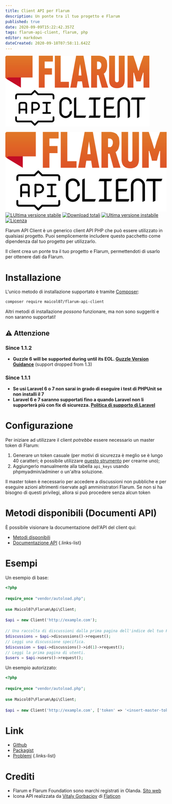 ```yaml
---
title: Client API per Flarum
description: Un ponte tra il tuo progetto e Flarum
published: true
date: 2020-09-09T15:22:42.357Z
tags: flarum-api-client, flarum, php
editor: markdown
dateCreated: 2020-09-18T07:58:11.642Z
---
```


<div class="center">

  <img alt="flarum-api-client.png" src="/flarum-api-client/flarum-api-client.png" width="450">

![flarum-api-client.png](/flarum-api-client/flarum-api-client.png)
[![LUltima versione stabile](https://poser.pugx.org/maicol07/flarum-api-client/v)](//packagist.org/packages/maicol07/flarum-api-client) [![Download totali](https://poser.pugx.org/maicol07/flarum-api-client/downloads)](//packagist.org/packages/maicol07/flarum-api-client) [![Ultima versione instabile](https://poser.pugx.org/maicol07/flarum-api-client/v/unstable)](//packagist.org/packages/maicol07/flarum-api-client) [![Licenza](https://poser.pugx.org/maicol07/flarum-api-client/license)](//packagist.org/packages/maicol07/flarum-api-client)

</div>

Flarum API Client è un generico client API PHP che può essere utilizzato in qualsiasi progetto. Puoi semplicemente includere questo pacchetto come dipendenza dal tuo progetto per utilizzarlo.

Il client crea un ponte tra il tuo progetto e Flarum, permettendoti di usarlo per ottenere dati da Flarum.

# Installazione

L'unico metodo di installazione supportato è tramite [Composer](https://getcomposer.org):

```sh
composer require maicol07/flarum-api-client
```

Altri metodi di installazione _possono_ funzionare, ma non sono suggeriti e non saranno supportati!

## :warning: Attenzione

### Since 1.1.2

- **Guzzle 6 will be supported during until its EOL. [Guzzle Version Guidance](https://github.com/guzzle/guzzle#version-guidance)** (support dropped from 1.3)

### Since 1.1.1

- **Se usi Laravel 6 o 7 non sarai in grado di eseguire i test di PHPUnit se non installi il 7**
- **Laravel 6 e 7 saranno supportati fino a quando Laravel non li supporterà più con fix di sicurezza. [Politica di supporto di Laravel](https://laravel.com/docs/8.x/releases#support-policy)**

# Configurazione

Per iniziare ad utilizzare il client _potrebbe_ essere necessario un master token di Flarum:

1. Generare un token casuale (per motivi di sicurezza è meglio se è lungo 40 caratteri; è possibile utilizzare [questo strumento](https://onlinerandomtools.com/generate-random-string) per crearne uno);
2. Aggiungerlo manualmente alla tabella `api_keys` usando phpmyadmin/adminer o un'altra soluzione.

Il master token è necessario per accedere a discussioni non pubbliche e per eseguire azioni altrimenti riservate agli amministratori Flarum. Se non si ha bisogno di questi privilegi, allora si può procedere senza alcun token

# Metodi disponibili (Documenti API)

È possibile visionare la documentazione dell'API del client qui:

- [Metodi disponibili](https://maicol07.github.io/flarum-api-client/classes/Maicol07-Flarum-Api-Fluent.html#method_token)
- [Documentazione API](https://maicol07.github.io/flarum-api-client)
  {.links-list}

# Esempi

Un esempio di base:

```php
<?php

require_once "vendor/autoload.php";

use Maicol07\Flarum\Api\Client;

$api = new Client('http://example.com');

// Una raccolta di discussioni dalla prima pagina dell'indice del tuo Forum.
$discussions = $api->discussions()->request();
// Leggi una discussione specifica.
$discussion = $api->discussions()->id(1)->request();
// Leggi la prima pagina di utenti.
$users = $api->users()->request();
```

Un esempio autorizzato:

```php
<?php

require_once "vendor/autoload.php";

use Maicol07\Flarum\Api\Client;

$api = new Client('http://example.com', ['token' => '<insert-master-token>; userId=1']);
```

<!-- > `userId` refers to a user that has admin permissions or the user you want to run actions for. Appending the userId setting to the token only works for Master keys.
{.is-info} -->

# Link

- [Github](https://github.com/maicol07/flarum-api-client)
- [Packagist](http://packagist.com/packages/maicol07/flarum-api-client)
- [Problemi](https://bugs.maicol07.it/projects/74d531ee-75e4-463f-9cfd-e81a152dbc92)
  {.links-list}

# Crediti

- Flarum e Flarum Foundation sono marchi registrati in Olanda. [Sito web](https://flarum.org)
- Icona API realizzata da [Vitaly Gorbaciov](https://www.flaticon.com/authors/vitaly-gorbachev) di [Flaticon](https://www.flaticon.com/)
